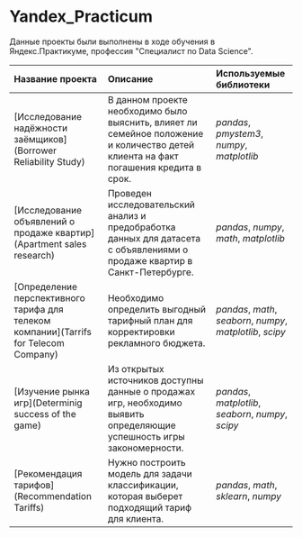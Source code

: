 # Yandex_Practicum

Данные проекты были выполнены в ходе обучения в Яндекс.Практикуме, профессия "Специалист по Data Science".

| Название проекта | Описание | Используемые библиотеки | 
| :---------------------- | :---------------------- | :---------------------- |
| [Исследование надёжности заёмщиков](Borrower Reliability Study) | В данном проекте необходимо было выяснить, влияет ли семейное положение и количество детей клиента на факт погашения кредита в срок. | *pandas*, *pmystem3*, *numpy*, *matplotlib* |
| [Исследование объявлений о продаже квартир](Apartment sales research) | Проведен исследовательский анализ и предобработка данных для датасета с объявлениями о продаже квартир в Санкт-Петербурге. | *pandas*, *numpy*, *math*, *matplotlib* |
| [Определение перспективного тарифа для телеком компании](Tarrifs for Telecom Company) | Необходимо определить выгодный тарифный план для корректировки рекламного бюджета. | *pandas*, *math*, *seaborn*, *numpy*, *matplotlib*, *scipy* |
| [Изучение рынка игр](Determinig success of the game) | Из открытых источников доступны данные о продажах игр, необходимо выявить определяющие успешность игры закономерности. | *pandas*, *matplotlib*, *seaborn*, *numpy*, *scipy* |
| [Рекомендация тарифов](Recommendation Tariffs) | Нужно построить модель для задачи классификации, которая выберет подходящий тариф для клиента. | *pandas*, *math*, *sklearn*, *numpy* |
